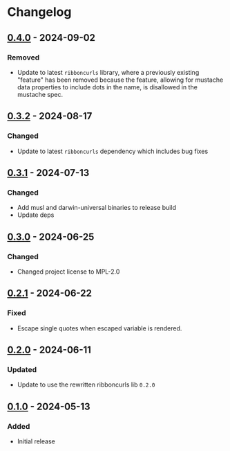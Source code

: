 # Changelog

## [0.4.0] - 2024-09-02

### Removed

- Update to latest `ribboncurls` library, where a previously existing
  "feature" has been removed because the feature, allowing for mustache
  data properties to include dots in the name, is disallowed in the
  mustache spec.

## [0.3.2] - 2024-08-17

### Changed

- Update to latest `ribboncurls` dependency which includes bug fixes

## [0.3.1] - 2024-07-13

### Changed

- Add musl and darwin-universal binaries to release build
- Update deps

## [0.3.0] - 2024-06-25

### Changed

- Changed project license to MPL-2.0

## [0.2.1] - 2024-06-22

### Fixed

- Escape single quotes when escaped variable is rendered.

## [0.2.0] - 2024-06-11

### Updated

- Update to use the rewritten ribboncurls lib `0.2.0`

## [0.1.0] - 2024-05-13

### Added

- Initial release

[0.4.0]: https://github.com/tinted-theming/ribboncurls/compare/v0.3.2...v0.4.0
[0.3.2]: https://github.com/tinted-theming/ribboncurls/compare/v0.3.1...v0.3.2
[0.3.1]: https://github.com/tinted-theming/ribboncurls/compare/v0.3.0...v0.3.1
[0.3.0]: https://github.com/tinted-theming/ribboncurls/compare/v0.2.1...v0.3.0
[0.2.1]: https://github.com/tinted-theming/ribboncurls/compare/v0.2.0...v0.2.1
[0.2.0]: https://github.com/tinted-theming/ribboncurls/compare/v0.1.0...v0.2.0
[0.1.0]: https://github.com/tinted-theming/ribboncurls/compare/v0.1.0
